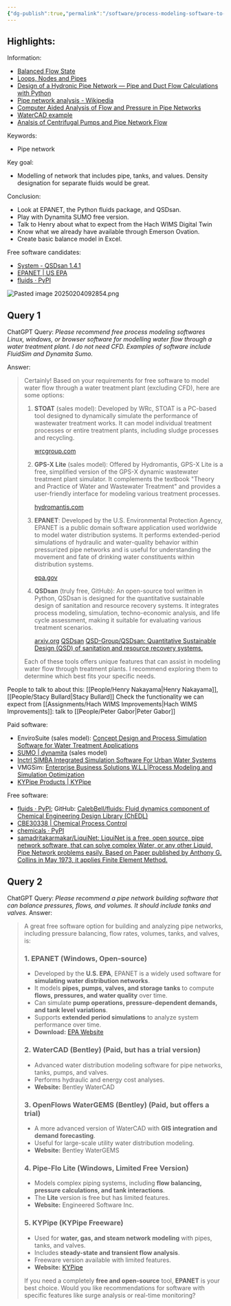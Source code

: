 ```yaml
---
{"dg-publish":true,"permalink":"/software/process-modeling-software-to-investigate/","noteIcon":"","created":"2025-02-04T09:28:35.074-06:00"}
---
```


## Highlights:
Information:
- [Balanced Flow State](https://www.pipeflow.com/public/PipeFlowExpertSoftwareHelp/html/BalancedFlowState.html)
- [Loops, Nodes and Pipes](https://www.pipeflow.com/public/PipeFlowExpertSoftwareHelp/html/LoopsNodesandPipes.html)
- [Design of a Hydronic Pipe Network — Pipe and Duct Flow Calculations with Python](https://tomlxxvi.github.io/jbFluidFlow/closed_pipe_network_design.html)
- [Pipe network analysis - Wikipedia](https://en.wikipedia.org/wiki/Pipe_network_analysis)
- [Computer Aided Analysis of Flow and Pressure in Pipe Networks](https://doras.dcu.ie/18301/1/Mohamed_A_Salam_Ali_20130306165806.pdf)
- [WaterCAD example](https://www.bing.com/ck/a?!&&p=30665b78b66989c9f983995a2a3110e29dd84f9f4417dd800c6093c945fb97dfJmltdHM9MTczODYyNzIwMA&ptn=3&ver=2&hsh=4&fclid=138f8086-8921-64a9-205a-95fb884565f6&psq=pipe+and+tank+and+valve+network+analysis&u=a1aHR0cHM6Ly9lbmdyeGl2Lm9yZy9wcmVwcmludC9kb3dubG9hZC8xNzU1LzM1NzgvMjY1Mw&ntb=1)
- [Analsis of Centrifugal Pumps and Pipe Network Flow](https://cse.sc.edu/~gatzke/460/B-Pumps-2008.pdf)

Keywords:
- Pipe network

Key goal:
- Modelling of network that includes pipe, tanks, and values. Density designation for separate fluids would be great.

Conclusion:
- Look at EPANET, the Python fluids package, and QSDsan.
- Play with Dynamita SUMO free version.
- Talk to Henry about what to expect from the Hach WIMS Digital Twin
- Know what we already have available through Emerson Ovation.
- Create basic balance model in Excel. 


Free software candidates:
- [System - QSDsan 1.4.1](https://qsdsan.readthedocs.io/en/latest/tutorials/6_System.html)
- [EPANET | US EPA](https://www.epa.gov/water-research/epanet?utm_source=chatgpt.com)
- [fluids · PyPI](https://pypi.org/project/fluids/)

![Pasted image 20250204092854.png](/img/user/Pasted%20image%2020250204092854.png)

## Query 1
ChatGPT Query:
*Please recommend free process modeling softwares Linux, windows, or browser software for modelling water flow through a water treatment plant. I do not need CFD. Examples of software include FluidSim and Dynamita Sumo.*

Answer:
> Certainly! Based on your requirements for free software to model water flow through a water treatment plant (excluding CFD), here are some options:
> 
> 1. **STOAT** (sales model): Developed by WRc, STOAT is a PC-based tool designed to dynamically simulate the performance of wastewater treatment works. It can model individual treatment processes or entire treatment plants, including sludge processes and recycling.
>     
>     [wrcgroup.com](https://www.wrcgroup.com/services/stoat-wastewater-works-modelling-freeware/?utm_source=chatgpt.com)
>     
> 2. **GPS-X Lite** (sales model): Offered by Hydromantis, GPS-X Lite is a free, simplified version of the GPS-X dynamic wastewater treatment plant simulator. It complements the textbook "Theory and Practice of Water and Wastewater Treatment" and provides a user-friendly interface for modeling various treatment processes.
>     
>     [hydromantis.com](https://www.hydromantis.com/GPS-X-Limited/download.html?utm_source=chatgpt.com)
>     
> 3. **EPANET**: Developed by the U.S. Environmental Protection Agency, EPANET is a public domain software application used worldwide to model water distribution systems. It performs extended-period simulations of hydraulic and water-quality behavior within pressurized pipe networks and is useful for understanding the movement and fate of drinking water constituents within distribution systems.
>     
>     [epa.gov](https://www.epa.gov/water-research/epanet?utm_source=chatgpt.com)
>     
> 4. **QSDsan** (truly free, GitHub): An open-source tool written in Python, QSDsan is designed for the quantitative sustainable design of sanitation and resource recovery systems. It integrates process modeling, simulation, techno-economic analysis, and life cycle assessment, making it suitable for evaluating various treatment scenarios.
>     
>     [arxiv.org](https://arxiv.org/abs/2203.06243?utm_source=chatgpt.com)
>     [QSDsan](https://qsdsan.com/)
>     [QSD-Group/QSDsan: Quantitative Sustainable Design (QSD) of sanitation and resource recovery systems.](https://github.com/QSD-Group/QSDsan)
>     
>     
> 
> Each of these tools offers unique features that can assist in modeling water flow through treatment plants. I recommend exploring them to determine which best fits your specific needs.

People to talk to about this: [[People/Henry Nakayama\|Henry Nakayama]], [[People/Stacy Bullard\|Stacy Bullard]]
Check the functionality we can expect from [[Assignments/Hach WIMS Improvements\|Hach WIMS Improvements]]: talk to [[People/Peter Gabor\|Peter Gabor]]


Paid software:
- EnviroSuite (sales model): [Concept Design and Process Simulation Software for Water Treatment Applications](https://water.envirosuite.com/)
- [SUMO | dynamita](https://dynamita.com/products.html) (sales model)
- [Inctrl SIMBA Integrated Simulation Software For Urban Water Systems](https://www.environmental-expert.com/software/simba-water-version-50-process-simulator-for-modeling-simulation-optimization-and-management-of-wast-454291)
- VMGSim: [Enterprise Business Solutions W.L.L|Process Modeling and Simulation Optimization](https://ebs-group.net/Process-Modeling-and-Simulation-Optimization.html)
- [KYPipe Products | KYPipe](https://kypipe.com/kypipe-products/)


Free software:
- [fluids · PyPI](https://pypi.org/project/fluids/); GitHub: [CalebBell/fluids: Fluid dynamics component of Chemical Engineering Design Library (ChEDL)](https://github.com/CalebBell/fluids)
- [CBE30338 | Chemical Process Control](https://jckantor.github.io/CBE30338/)
- [chemicals · PyPI](https://pypi.org/project/chemicals/)
- [samadritakarmakar/LiquiNet: LiquiNet is a free, open source, pipe network software, that can solve complex Water, or any other Liquid, Pipe Network problems easily. Based on Paper published by Anthony G. Collins in May 1973, it applies Finite Element Method.](https://github.com/samadritakarmakar/LiquiNet)





## Query 2

ChatGPT Query: 
*Please recommend a pipe network building software that can balance pressures, flows, and volumes. It should include tanks and valves.*
Answer:
> A great free software option for building and analyzing pipe networks, including pressure balancing, flow rates, volumes, tanks, and valves, is:
> 
> ### **1. EPANET** (Windows, Open-source)
> 
> - Developed by the **U.S. EPA**, EPANET is a widely used software for **simulating water distribution networks**.
> - It models **pipes, pumps, valves, and storage tanks** to compute **flows, pressures, and water quality** over time.
> - Can simulate **pump operations, pressure-dependent demands, and tank level variations**.
> - Supports **extended period simulations** to analyze system performance over time.
> - **Download:** [EPA Website](https://www.epa.gov/water-research/epanet)
> 
> ### **2. WaterCAD (Bentley)** (Paid, but has a trial version)
> 
> - Advanced water distribution modeling software for pipe networks, tanks, pumps, and valves.
> - Performs hydraulic and energy cost analyses.
> - **Website:** Bentley WaterCAD
> 
> ### **3. OpenFlows WaterGEMS (Bentley)** (Paid, but offers a trial)
> 
> - A more advanced version of WaterCAD with **GIS integration and demand forecasting**.
> - Useful for large-scale utility water distribution modeling.
> - **Website:** Bentley WaterGEMS
> 
> ### **4. Pipe-Flo Lite** (Windows, Limited Free Version)
> 
> - Models complex piping systems, including **flow balancing, pressure calculations, and tank interactions**.
> - The **Lite** version is free but has limited features.
> - **Website:** Engineered Software Inc.
> 
> ### **5. KYPipe (KYPipe Freeware)**
> 
> - Used for **water, gas, and steam network modeling** with pipes, tanks, and valves.
> - Includes **steady-state and transient flow analysis**.
> - Freeware version available with limited features.
> - **Website:** [KYPipe](https://www.kypipe.com/)
> 
> If you need a completely **free and open-source** tool, **EPANET** is your best choice. Would you like recommendations for software with specific features like surge analysis or real-time monitoring?